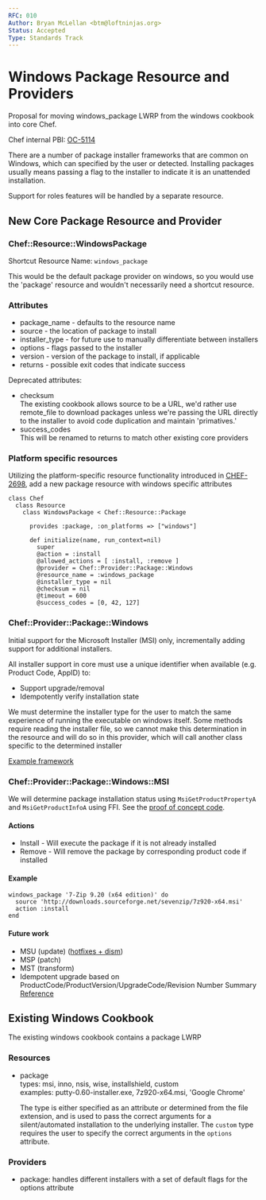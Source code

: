 ```yaml
---
RFC: 010
Author: Bryan McLellan <btm@loftninjas.org>
Status: Accepted
Type: Standards Track
---
```


# Windows Package Resource and Providers

Proposal for moving windows\_package LWRP from the windows cookbook into core Chef.

Chef internal PBI: [OC-5114](https://tickets.corp.opscode.com/browse/OC-5114)

There are a number of package installer frameworks that are common on Windows, which can specified by the user or detected. Installing packages usually means passing a flag to the installer to indicate it is an unattended installation.

Support for roles features will be handled by a separate resource.

## New Core Package Resource and Provider

### Chef::Resource::WindowsPackage
Shortcut Resource Name: `windows_package`
      
This would be the default package provider on windows, so you would use the 'package' resource and wouldn't necessarily need a shortcut resource.

### Attributes

* package_name - defaults to the resource name
* source - the location of package to install
* installer_type - for future use to manually differentiate between installers
* options - flags passed to the installer
* version - version of the package to install, if applicable
* returns - possible exit codes that indicate success

Deprecated attributes:  

* checksum  
The existing cookbook allows source to be a URL, we'd rather use remote_file to download packages unless we're passing the URL directly to the installer to avoid code duplication and maintain 'primatives.'
* success_codes  
This will be renamed to returns to match other existing core providers

### Platform specific resources
Utilizing the platform-specific resource functionality introduced in [CHEF-2698](https://tickets.opscode.com/browse/CHEF-2698), add a new package resource with windows specific attributes 

```
class Chef
  class Resource
    class WindowsPackage < Chef::Resource::Package

      provides :package, :on_platforms => ["windows"]
      
      def initialize(name, run_context=nil)
        super
        @action = :install
        @allowed_actions = [ :install, :remove ]
        @provider = Chef::Provider::Package::Windows
        @resource_name = :windows_package
        @installer_type = nil
        @checksum = nil
        @timeout = 600
        @success_codes = [0, 42, 127]
```      

### Chef::Provider::Package::Windows

Initial support for the Microsoft Installer (MSI) only, incrementally adding support for additional installers.

All installer support in core must use a unique identifier when available (e.g. Product Code, AppID) to:  
* Support upgrade/removal  
* Idempotently verify installation state

We must determine the installer type for the user to match the same experience of running the executable on windows itself. Some methods require reading the installer file, so we cannot make this determination in the resource and will do so in this provider, which will call another class specific to the determined installer

[Example framework](https://gist.github.com/btm/92a40020c3eea6cb8b28)

### Chef::Provider::Package::Windows::MSI

We will determine package installation status using ```MsiGetProductPropertyA``` and ```MsiGetProductInfoA``` using FFI. See the [proof of concept code](https://gist.github.com/btm/8673443#file-check_installed-rb).

#### Actions
* Install - Will execute the package if it is not already installed
* Remove - Will remove the package by corresponding product code if installed


#### Example

```
windows_package '7-Zip 9.20 (x64 edition)' do
  source 'http://downloads.sourceforge.net/sevenzip/7z920-x64.msi'
  action :install
end
```

#### Future work

* MSU (update) ([hotfixes + dism](http://blogs.technet.com/b/askcore/archive/2011/02/15/how-to-use-dism-to-install-a-hotfix-from-within-windows.aspx))
* MSP (patch)
* MST (transform)
* Idempotent upgrade based on ProductCode/ProductVersion/UpgradeCode/Revision Number Summary [Reference](http://msdn.microsoft.com/en-us/library/aa370579\(v=vs.85\).aspx)


## Existing Windows Cookbook

The existing windows cookbook contains a package LWRP

### Resources
* package  
    types: msi, inno, nsis, wise, installshield, custom  
    examples: putty-0.60-installer.exe, 7z920-x64.msi, 'Google Chrome'
    
    The type is either specified as an attribute or determined from the file extension, and is used to pass the correct arguments for a silent/automated installation to the underlying installer. The ```custom``` type requires the user to specify the correct arguments in the ```options``` attribute.

### Providers
* package: handles different installers with a set of default flags for the options attribute
